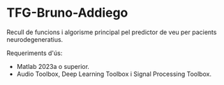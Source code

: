 # TFG-Bruno-Addiego
Recull de funcions i algorisme principal pel predictor de veu per pacients neurodegeneratius.

Requeriments d'ús:
- Matlab 2023a o superior.
- Audio Toolbox, Deep Learning Toolbox i Signal Processing Toolbox.
